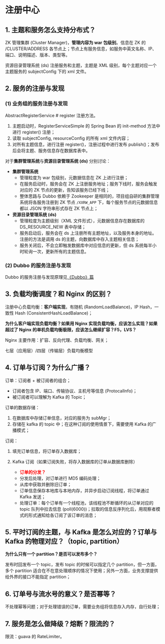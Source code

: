 # 注册中心

## 1. 主题和服务怎么支持分布式？

ZK 管理集群 (Cluster Manager)，**管理内容为 war 包级别**。信息在 ZK 的 /CLUSTER/ADDRESS 各节点上；节点上有服务信息，如服务中英文名称、IP、端口、说明描述、版本、类型等。

资源目录管理系统 (ds) 注册服务和主题，主题是 XML 级别，每个主题对应一个主题服务的 subjectConfig 下的 xml 文件。

## 2. 服务的注册与发现

### (1) 业务组的服务注册与发现

AbstractRegisterService # register 注册方法。

1. 主题启动时，RegisterServiceSimple 的 Spring Bean 的 init-method 方法中进行 register() 注册；
2. 读取 subjectConfig, resourceConfig 的所有 xml 文件内容；
3. 对所有主题信息，进行注册 register()，注册过程中进行发布 publish()；发布后会将主题、服务信息存在数据库表中。

对于**集群管理系统**与**资源目录管理系统 (ds)** 分别讨论：

- **集群管理系统**
	- 管理粒度为 war 包级别，元数据信息在 ZK 上进行注册；
	- 在服务启动时，服务会在 ZK 上注册服务地址；服务下线时，服务会触发对应的 ZK 节点的更新，告知该服务已经下线；
	- 整体思路与 Dubbo 依赖于 Zookeeper 是相同的，项目组自研的集群管理系统将各服务注册到 ZK 节点 <code>/XXRW_APP</code> 下，每个服务节点的元数据信息都以 JSON 字符串形式存在 ZK 节点上；
- **资源目录管理系统 (ds)**
	- 管理粒度为主题级别（XML 文件形式），元数据信息存在数据库的 DS\_RESOURCE\_NEW 表中存储；
	- 服务启动后，服务会在 ds 上注册所有主题地址，以及服务本身的地址。注册的方法是调用 ds 的主题，向数据库中存入主题相关信息；
	- 服务关闭后，不会立即触发数据库中对应信息的更新，但 ds 系统每半小时轮询一次，更新所有的主题信息。

### (2) Dubbo 的服务注册与发现

Dubbo 的服务注册与发现原理见[《Dubbo》篇](../Dubbo.md)

## 3. 负载均衡调度？和 Nginx 的区别？

注册中心负载均衡：**客户端实现**，有随机 (RandomLoadBalance)，IP Hash，一致性 Hash (ConsistentHashLoadBalance)；  

**为什么客户端实现负载均衡？如果用 Nginx 实现负载均衡，应该怎么实现？如果超过了 Nginx 的单机负载均衡极限，应该怎么继续扩容？F5，LVS？**

Nginx 主要作用：扩容、反向代理、负载均衡、网关；

七层（应用层）/四层（传输层）负载均衡模型

## 4. 订单与订阅？为什么广播？

订单：订阅者 + 被订阅者的组合；

- 订阅者包含 IP、端口、传输协议、主机号等信息 (ProtocalInfo)；
- 被订阅者可以理解为 Kafka 的 Topic；

订单的数据存储：

1. 在数据库中存储订单信息，对应的服务为 subMgr；
2. 存储在 kafka 的 topic 中；在这种订阅的使用情景下，需要使用 Kafka 的广播模式；

订阅：

1. 填充订单信息，将订单存入数据库；

2. Kafka 订阅（如果订阅失败，将存入数据库的订单从数据库删除）

   - **<font color=red>订单的分发？</font>**
   - 分发后处理，对订单进行 MD5 编码处理；
   - 从库中获取并删除旧订单；
   - 订单信息保存本地库与本地内存，并异步启动订阅线程，将订单通过 Kafka 发送；
   - 处理订单：每个订单有一个线程池，该线程池不断循环的从订单对应的 topic 队列中拉去信息 (poll(6000))；拉取的信息反序列化后，用观察者模式的形式通知给各订阅了该订单的消息；

## 5. 平时订阅的主题，与 Kafka 是怎么对应的？订单与 Kafka 的物理对应？（topic, partition）

**为什么只有一个 partition？是否可以发布多个？**

发布时回发布一个 topic，发布 topic 的时候可以指定几个 partition，但一方面，多个 partition 适合在不在意处理顺序的情况下使用；另外一方面，业务支撑提供给外界的接口不能指定 partition；

## 6. 订单号与流水号的意义？是否幂等？

不处理幂等问题；对于处理错误的订单，需要业务组将信息存入内存，自行处理；

## 7. 服务是怎么做降级？熔断？限流的？

限流：guava 的 RateLimiter。
